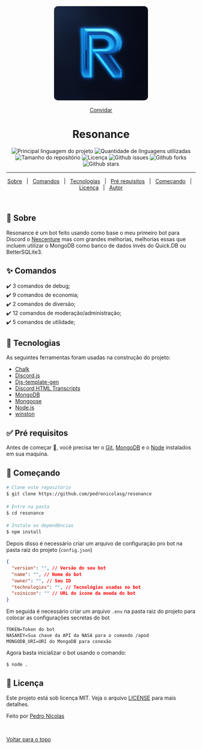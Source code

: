 <div align="center" id="top"> 
  <img src="./logos/logo.jpg" alt="Resonance" width="250" heigth="250" style="border-radius: 10px;" />

  [Convidar](https://discord.com/oauth2/authorize?client_id=1129229235811254362&scope=bot&permissions=8)
</div>

<h1 align="center">Resonance</h1>
<p align="center">
  <img alt="Principal linguagem do projeto" src="https://img.shields.io/github/languages/top/pedronicolasg/resonance?color=56BEB8">

  <img alt="Quantidade de linguagens utilizadas" src="https://img.shields.io/github/languages/count/pedronicolasg/resonance?color=56BEB8">

  <img alt="Tamanho do repositório" src="https://img.shields.io/github/repo-size/pedronicolasg/resonance?color=56BEB8">

  <img alt="Licença" src="https://img.shields.io/github/license/pedronicolasg/resonance?color=56BEB8">

  <img alt="Github issues" src="https://img.shields.io/github/issues/pedronicolasg/resonance?color=56BEB8" />

  <img alt="Github forks" src="https://img.shields.io/github/forks/pedronicolasg/resonance?color=56BEB8" />

  <img alt="Github stars" src="https://img.shields.io/github/stars/pedronicolasg/resonance?color=56BEB8" />
</p>

<hr>

<p align="center">
  <a href="#dart-sobre">Sobre</a> &#xa0; | &#xa0; 
  <a href="#sparkles-comandos">Comandos</a> &#xa0; | &#xa0;
  <a href="#rocket-tecnologias">Tecnologias</a> &#xa0; | &#xa0;
  <a href="#white_check_mark-pré-requisitos">Pré requisitos</a> &#xa0; | &#xa0;
  <a href="#checkered_flag-começando">Começando</a> &#xa0; | &#xa0;
  <a href="#memo-licença">Licença</a> &#xa0; | &#xa0;
  <a href="https://github.com/pedronicolasg" target="_blank">Autor</a>
</p>

<br>

## :dart: Sobre ##

Resonance é um bot feito usando como base o meu primeiro bot para Discord o [Nexcenture](https://github.com/pedronicolasg/Nexcenture) mas com grandes melhorias, melhorias essas que incluem utilizar o MongoDB como banco de dados invés do Quick.DB ou BetterSQLite3.

## :sparkles: Comandos ##

:heavy_check_mark: 3 comandos de debug;\
:heavy_check_mark: 9 comandos de economia;\
:heavy_check_mark: 2 comandos de diversão;\
:heavy_check_mark: 12 comandos de moderação/administração;\
:heavy_check_mark: 5 comandos de utilidade;

## :rocket: Tecnologias ##

As seguintes ferramentas foram usadas na construção do projeto:

- [Chalk](https://www.npmjs.com/package/chalk)
- [Discord.js](https://discord.js.org/)
- [Djs-template-gen](https://www.npmjs.com/package/djs-template-gen)
- [Discord HTML Transcripts](https://www.npmjs.com/package/discord-html-transcripts)
- [MongoDB](https://www.mongodb.com/)
- [Mongoose](https://mongoosejs.com/)
- [Node.js](https://nodejs.org/en/)
- [winston](https://www.npmjs.com/package/winston)

## :white_check_mark: Pré requisitos ##

Antes de começar :checkered_flag:, você precisa ter o [Git](https://git-scm.com), [MongoDB](https://www.mongodb.com/) e o [Node](https://nodejs.org/en/) instalados em sua maquina.

## :checkered_flag: Começando ##

```bash
# Clone este repositório
$ git clone https://github.com/pedronicolasg/resonance

# Entre na pasta
$ cd resonance

# Instale as dependências
$ npm install
```
Depois disso é necessário criar um arquivo de configuração pro bot na pasta raiz do projeto (```config.json```)
```json
{
  "version": "", // Versão do seu bot
  "name": "", // Nome do bot
  "owner": "", // Seu ID
  "technologies": "", // Tecnológias usadas no bot
  "coinicon": "" // URL do icone da moeda do bot
}

```
Em seguida é necessário criar um arquivo ```.env``` na pasta raiz do projeto para colocar as configurações secretas do bot
```env
TOKEN=Token do bot
NASAKEY=Sua chave da API da NASA para o comando /apod
MONGODB_URI=URI do MongoDB para conexão
```
Agora basta inicializar o bot usando o comando:
```bash
$ node .
```
## :memo: Licença ##

Este projeto está sob licença MIT. Veja o arquivo [LICENSE](LICENSE.md) para mais detalhes.


Feito por <a href="https://github.com/pedronicolasg" target="_blank">Pedro Nícolas</a>

&#xa0;

<a href="#top">Voltar para o topo</a>
